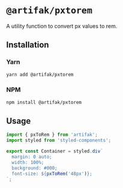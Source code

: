 # `@artifak/pxtorem`

A utility function to convert px values to rem.

## Installation

### Yarn

```sh
yarn add @artifak/pxtorem
```

### NPM

```sh
npm install @artifak/pxtorem
```

## Usage

```ts
import { pxToRem } from 'artifak';
import styled from 'styled-components';

export const Container = styled.div`
  margin: 0 auto;
  width: 100%;
  background: #000;
  font-size: ${pxToRem('48px')};
`;
```

